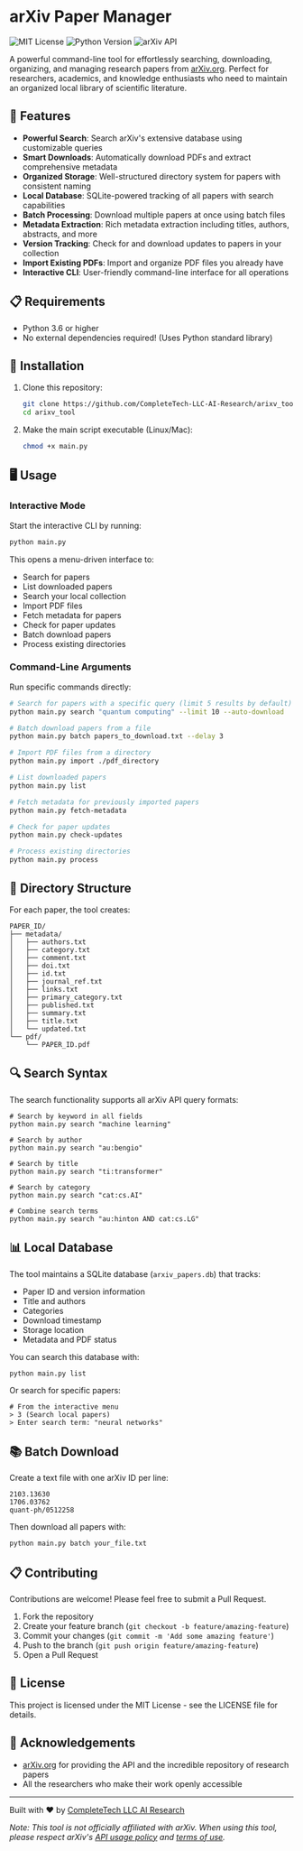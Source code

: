 # arXiv Paper Manager

![MIT License](https://img.shields.io/badge/license-MIT-blue.svg)
![Python Version](https://img.shields.io/badge/python-3.6%2B-brightgreen)
![arXiv API](https://img.shields.io/badge/arXiv-API-red)

A powerful command-line tool for effortlessly searching, downloading, organizing, and managing research papers from [arXiv.org](https://arxiv.org). Perfect for researchers, academics, and knowledge enthusiasts who need to maintain an organized local library of scientific literature.

## 🚀 Features

- **Powerful Search**: Search arXiv's extensive database using customizable queries
- **Smart Downloads**: Automatically download PDFs and extract comprehensive metadata
- **Organized Storage**: Well-structured directory system for papers with consistent naming
- **Local Database**: SQLite-powered tracking of all papers with search capabilities
- **Batch Processing**: Download multiple papers at once using batch files
- **Metadata Extraction**: Rich metadata extraction including titles, authors, abstracts, and more
- **Version Tracking**: Check for and download updates to papers in your collection
- **Import Existing PDFs**: Import and organize PDF files you already have
- **Interactive CLI**: User-friendly command-line interface for all operations

## 📋 Requirements

- Python 3.6 or higher
- No external dependencies required! (Uses Python standard library)

## 🔧 Installation

1. Clone this repository:
   ```bash
   git clone https://github.com/CompleteTech-LLC-AI-Research/arixv_tool.git
   cd arixv_tool
   ```

2. Make the main script executable (Linux/Mac):
   ```bash
   chmod +x main.py
   ```

## 🖥️ Usage

### Interactive Mode

Start the interactive CLI by running:

```bash
python main.py
```

This opens a menu-driven interface to:
- Search for papers
- List downloaded papers
- Search your local collection
- Import PDF files
- Fetch metadata for papers
- Check for paper updates
- Batch download papers
- Process existing directories

### Command-Line Arguments

Run specific commands directly:

```bash
# Search for papers with a specific query (limit 5 results by default)
python main.py search "quantum computing" --limit 10 --auto-download

# Batch download papers from a file
python main.py batch papers_to_download.txt --delay 3

# Import PDF files from a directory
python main.py import ./pdf_directory

# List downloaded papers
python main.py list

# Fetch metadata for previously imported papers
python main.py fetch-metadata

# Check for paper updates
python main.py check-updates

# Process existing directories
python main.py process
```

## 📁 Directory Structure

For each paper, the tool creates:

```
PAPER_ID/
├── metadata/
│   ├── authors.txt
│   ├── category.txt
│   ├── comment.txt
│   ├── doi.txt
│   ├── id.txt
│   ├── journal_ref.txt
│   ├── links.txt
│   ├── primary_category.txt
│   ├── published.txt
│   ├── summary.txt
│   ├── title.txt
│   └── updated.txt
└── pdf/
    └── PAPER_ID.pdf
```

## 🔍 Search Syntax

The search functionality supports all arXiv API query formats:

```
# Search by keyword in all fields
python main.py search "machine learning"

# Search by author
python main.py search "au:bengio"

# Search by title
python main.py search "ti:transformer"

# Search by category
python main.py search "cat:cs.AI"

# Combine search terms
python main.py search "au:hinton AND cat:cs.LG"
```

## 📊 Local Database

The tool maintains a SQLite database (`arxiv_papers.db`) that tracks:

- Paper ID and version information
- Title and authors
- Categories
- Download timestamp
- Storage location
- Metadata and PDF status

You can search this database with:

```bash
python main.py list
```

Or search for specific papers:

```
# From the interactive menu
> 3 (Search local papers)
> Enter search term: "neural networks"
```

## 📚 Batch Download

Create a text file with one arXiv ID per line:

```
2103.13630
1706.03762
quant-ph/0512258
```

Then download all papers with:

```bash
python main.py batch your_file.txt
```

## 📋 Contributing

Contributions are welcome! Please feel free to submit a Pull Request.

1. Fork the repository
2. Create your feature branch (`git checkout -b feature/amazing-feature`)
3. Commit your changes (`git commit -m 'Add some amazing feature'`)
4. Push to the branch (`git push origin feature/amazing-feature`)
5. Open a Pull Request

## 📄 License

This project is licensed under the MIT License - see the LICENSE file for details.

## 🙏 Acknowledgements

- [arXiv.org](https://arxiv.org) for providing the API and the incredible repository of research papers
- All the researchers who make their work openly accessible

---

Built with ❤️ by [CompleteTech LLC AI Research](https://github.com/CompleteTech-LLC-AI-Research)

*Note: This tool is not officially affiliated with arXiv. When using this tool, please respect arXiv's [API usage policy](https://arxiv.org/help/api/user-manual#service-constraints) and [terms of use](https://arxiv.org/help/license).*